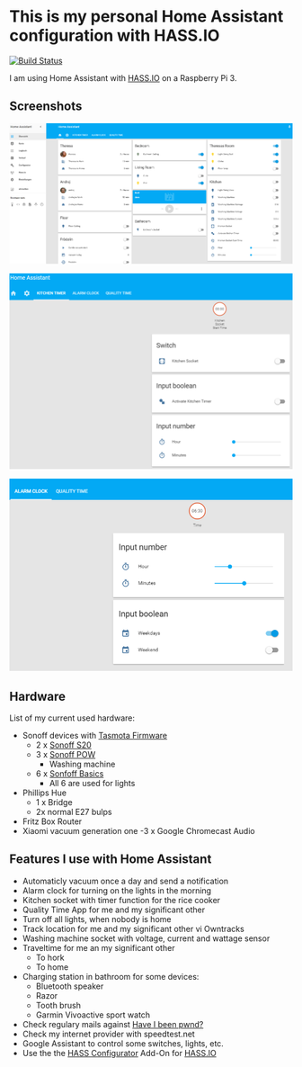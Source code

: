 # This is my personal Home Assistant configuration with HASS.IO

[![Build Status](https://travis-ci.org/ajfriesen/home_assistant_configuration.svg?branch=master)](https://travis-ci.org/ajfriesen/home_assistant_configuration)

I am using Home Assistant with [HASS.IO](https://home-assistant.io/) on a Raspberry Pi 3.

## Screenshots

![alt text](screenshots/home_screen.png "Home Screen")

![alt text](screenshots/kitchen_timer.png "Kitchen Timer")

![alt text](screenshots/alarm_clock.png "Alarm Clock")

## Hardware

List of my current used hardware:

- Sonoff devices with [Tasmota Firmware](https://github.com/arendst/Sonoff-Tasmota)
  - 2 x [Sonoff S20](http://sonoff.itead.cc/en/products/residential/s20-socket)
  - 3 x [Sonoff POW](http://sonoff.itead.cc/en/products/sonoff/sonoff-pow)
    - Washing machine
  - 6 x [Sonfoff Basics](http://sonoff.itead.cc/en/products/sonoff/sonoff-basic)
    - All 6 are used for lights
- Phillips Hue
  - 1 x Bridge
  - 2x normal E27 bulps
- Fritz Box Router
- Xiaomi vacuum generation one
-3 x Google Chromecast Audio

## Features I use with Home Assistant

- Automaticly vacuum once a day and send a notification
- Alarm clock for turning on the lights in the morning
- Kitchen socket with timer function for the rice cooker
- Quality Time App for me and my significant other
- Turn off all lights, when nobody is home
- Track location for me and my significant other vi Owntracks
- Washing machine socket with voltage, current and wattage sensor
- Traveltime for me an my significant other
  - To hork
  - To home
- Charging station in bathroom for some devices:
  - Bluetooth speaker
  - Razor
  - Tooth brush
  - Garmin Vivoactive sport watch
- Check regulary mails against [Have I been pwnd?](https://haveibeenpwned.com/)
- Check my internet provider with speedtest.net
- Google Assistant to control some switches, lights, etc.
- Use the the [HASS Configurator](https://home-assistant.io/addons/configurator/) Add-On for [HASS.IO](https://home-assistant.io/)
